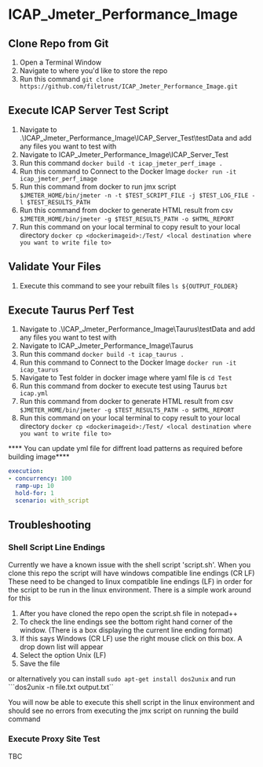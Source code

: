 # ICAP_Jmeter_Performance_Image

## Clone Repo from Git

1. Open a Terminal Window
2. Navigate to where you'd like to store the repo
3. Run this command ```git clone https://github.com/filetrust/ICAP_Jmeter_Performance_Image.git ```

## Execute ICAP Server Test Script

1. Navigate to .\ICAP_Jmeter_Performance_Image\ICAP_Server_Test\testData and add any files you want to test with
2. Navigate to ICAP_Jmeter_Performance_Image\ICAP_Server_Test
3. Run this command ```docker build -t icap_jmeter_perf_image . ```
4. Run this command to Connect to the Docker Image ```docker run -it icap_jmeter_perf_image ```
4. Run this command from docker to run jmx script ```$JMETER_HOME/bin/jmeter -n -t $TEST_SCRIPT_FILE -j $TEST_LOG_FILE -l $TEST_RESULTS_PATH```
5. Run this command from docker to generate HTML result from csv ```$JMETER_HOME/bin/jmeter -g $TEST_RESULTS_PATH -o $HTML_REPORT```
6. Run this command on your local terminal to copy result to your local directory ```docker cp <dockerimageid>:/Test/ <local destination where you want to write file to>```

## Validate Your Files

1. Execute this command to see your rebuilt files ```ls ${OUTPUT_FOLDER} ```

## Execute Taurus Perf Test

1. Navigate to .\ICAP_Jmeter_Performance_Image\Taurus\testData and add any files you want to test with
2. Navigate to ICAP_Jmeter_Performance_Image\Taurus
3. Run this command ```docker build -t icap_taurus . ```
4. Run this command to Connect to the Docker Image ```docker run -it icap_taurus ```
5. Navigate to Test folder in docker image where yaml file is ```cd Test```
4. Run this command from docker to execute test using Taurus ```bzt icap.yml```
5. Run this command from docker to generate HTML result from csv ```$JMETER_HOME/bin/jmeter -g $TEST_RESULTS_PATH -o $HTML_REPORT```
6. Run this command on your local terminal to copy result to your local directory ```docker cp <dockerimageid>:/Test/ <local destination where you want to write file to>```

**** You can update yml file for diffrent load patterns as required before building image****
```yaml
execution:
- concurrency: 100
  ramp-up: 10
  hold-for: 1
  scenario: with_script
```


## Troubleshooting

### Shell Script Line Endings
Currently we have a known issue with the shell script 'script.sh'. When you clone this repo the script will have windows compatible line endings (CR LF)
These need to be changed to linux compatible line endings (LF) in order for the script to be run in the linux environment.
There is a simple work around for this

1. After you have cloned the repo open the script.sh file in notepad++
2. To check the line endings see the bottom right hand corner of the window. (There is a box displaying the current line ending format)
3. If this says Windows (CR LF) use the right mouse click on this box. A drop down list will appear
4. Select the option Unix (LF)
5. Save the file

or alternatively you can install ```sudo apt-get install dos2unix``` and run ```dos2unix -n file.txt output.txt``

You will now be able to execute this shell script in the linux environment and should see no errors from executing the jmx script on running the build command

### Execute Proxy Site Test
TBC

